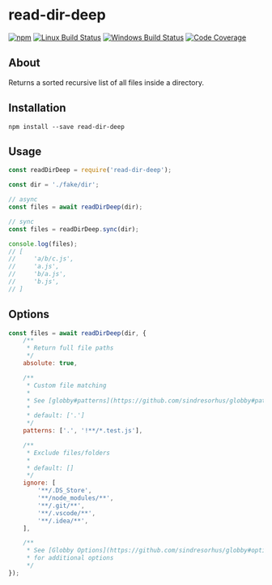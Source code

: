 # read-dir-deep

[![npm](https://img.shields.io/npm/v/read-dir-deep.svg?label=npm%20version)](https://www.npmjs.com/package/read-dir-deep)
[![Linux Build Status](https://img.shields.io/circleci/project/github/chrisblossom/read-dir-deep/master.svg?label=linux%20build)](https://circleci.com/gh/chrisblossom/read-dir-deep/tree/master)
[![Windows Build Status](https://img.shields.io/appveyor/ci/chrisblossom/read-dir-deep/master.svg?label=windows%20build)](https://ci.appveyor.com/project/chrisblossom/read-dir-deep/branch/master)
[![Code Coverage](https://img.shields.io/codecov/c/github/chrisblossom/read-dir-deep/master.svg)](https://codecov.io/gh/chrisblossom/read-dir-deep/branch/master)

## About

Returns a sorted recursive list of all files inside a directory.

## Installation

`npm install --save read-dir-deep`

## Usage

```js
const readDirDeep = require('read-dir-deep');

const dir = './fake/dir';

// async
const files = await readDirDeep(dir);

// sync
const files = readDirDeep.sync(dir);

console.log(files);
// [
//     'a/b/c.js',
//     'a.js',
//     'b/a.js',
//     'b.js',
// ]
```

## Options

```js
const files = await readDirDeep(dir, {
    /**
     * Return full file paths
     */
    absolute: true,

    /**
     * Custom file matching
     *
     * See [globby#patterns](https://github.com/sindresorhus/globby#patterns)
     *
     * default: ['.']
     */
    patterns: ['.', '!**/*.test.js'],

    /**
     * Exclude files/folders
     *
     * default: []
     */
    ignore: [
        '**/.DS_Store',
        '**/node_modules/**',
        '**/.git/**',
        '**/.vscode/**',
        '**/.idea/**',
    ],

    /**
     * See [Globby Options](https://github.com/sindresorhus/globby#options)
     * for additional options
     */
});
```

